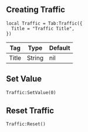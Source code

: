## Creating Traffic
```luau
local Traffic = Tab:Traffic({
  Title = "Traffic Title",
})
```

| Tag         | Type        | Default  |
| ----------- | ----------- |----------|
| Title       | String      | nil      |

## Set Value
```luau
Traffic:SetValue(0)
```
## Reset Traffic
```luau
Traffic:Reset()
```
